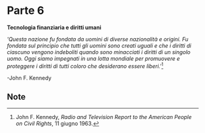 # Parte 6

**Tecnologia finanziaria e diritti umani**

*'Questa nazione fu fondata da uomini di diverse nazionalità e origini. Fu fondata sul principio che tutti gli uomini sono creati uguali e che i diritti di ciascuno vengono indeboliti quando sono minacciati i diritti di un singolo uomo. Oggi siamo impegnati in una lotta mondiale per promuovere e proteggere i diritti di tutti coloro che desiderano essere liberi.'*[^401]

-John F. Kennedy

## Note

[^401]: John F. Kennedy, *Radio and Television Report to the American People on Civil Rights*, 11 giugno 1963.